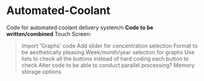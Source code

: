 # Automated-Coolant
Code for automated coolant delivery system/n
**Code to be written/combined**
Touch Screen:
  > Import 'Graphs' code
  > Add slider for concentration selection
  > Format to be aesthetically pleasing
  > Week/month/year selection for graphs
  > Use lists to check all the buttons instead of hard coding each button to check
Alter code to be able to conduct parallel processing?
Memory storage options
